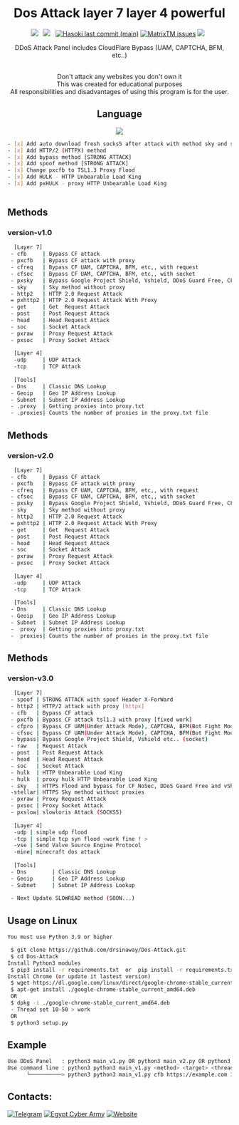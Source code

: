 <div align=center>
 
# Dos Attack layer 7 layer 4 powerful
 <p>
 <img src="https://img.shields.io/github/stars/cutipu/HASOKI?color=%23DF0067&style=for-the-badge"/> &nbsp;
 <img src="https://img.shields.io/github/forks/cutipu/HASOKI?color=%239999FF&style=for-the-badge"/> &nbsp;
  <a href="#"><img alt="Hasoki last commit (main)" src="https://img.shields.io/github/last-commit/cutipu/HASOKI/main?color=green&style=for-the-badge"></a>
 <a href="https://github.com/drsinaway/DrSINAWAY-DDoS/issues"><img alt="MatrixTM issues" src="https://img.shields.io/github/issues/cutipu/HASOKI?color=purple&style=for-the-badge"></a>
   <img src="https://img.shields.io/github/license/cutipu/HASOKI?color=%23E8E8E8&style=for-the-badge"/> &nbsp;
</p>
 
 DDoS Attack Panel includes CloudFlare Bypass (UAM, CAPTCHA, BFM, etc..)<br/><br/>
 
 Don't attack any websites you don't own it<br/>
 This was created for educational purposes<br/>
 All responsibilities and disadvantages of using this program is for the user.
 

## Language</br>

 <img src="https://img.shields.io/badge/Python-FFDD00?style=for-the-badge&logo=python&logoColor=blue"/></br>
</div>

```sh
- [x] Add auto download fresh socks5 after attack with method sky and slowloris
- [x] Add HTTP/2 (HTTPX) method
- [x] Add bypass method [STRONG ATTACK]
- [x] Add spoof method [STRONG ATTACK]
- [x] Change pxcfb to TSL1.3 Proxy Flood 
- [x] Add HULK - HTTP Unbearable Load King
- [x] Add pxHULK - proxy HTTP Unbearable Load King
 
```


## Methods
### version-v1.0
```sh
  [Layer 7]
 - cfb     | Bypass CF attack
 - pxcfb   | Bypass CF attack with proxy
 - cfreq   | Bypass CF UAM, CAPTCHA, BFM, etc,, with request
 - cfsoc   | Bypass CF UAM, CAPTCHA, BFM, etc,, with socket
 - pxsky   | Bypass Google Project Shield, Vshield, DDoS Guard Free, CF NoSec With Proxy
 - sky     | Sky method without proxy
 - http2   | HTTP 2.0 Request Attack 
 = pxhttp2 | HTTP 2.0 Request Attack With Proxy
 - get     | Get  Request Attack
 - post    | Post Request Attack
 - head    | Head Request Attack
 - soc     | Socket Attack
 - pxraw   | Proxy Request Attack
 - pxsoc   | Proxy Socket Attack
 
  [Layer 4]
  -udp     | UDP Attack
  -tcp     | TCP Attack
  
  [Tools]
 - Dns     | Classic DNS Lookup
 - Geoip   | Geo IP Address Lookup
 - Subnet  | Subnet IP Address Lookup
 - .proxy  | Getting proxies into proxy.txt
 - .proxies| Counts the number of proxies in the proxy.txt file
```
## Methods
### version-v2.0
```sh
  [Layer 7]
 - cfb     | Bypass CF attack
 - pxcfb   | Bypass CF attack with proxy
 - cfreq   | Bypass CF UAM, CAPTCHA, BFM, etc,, with request
 - cfsoc   | Bypass CF UAM, CAPTCHA, BFM, etc,, with socket
 - pxsky   | Bypass Google Project Shield, Vshield, DDoS Guard Free, CF NoSec With Proxy
 - sky     | Sky method without proxy
 - http2   | HTTP 2.0 Request Attack 
 = pxhttp2 | HTTP 2.0 Request Attack With Proxy
 - get     | Get  Request Attack
 - post    | Post Request Attack
 - head    | Head Request Attack
 - soc     | Socket Attack
 - pxraw   | Proxy Request Attack
 - pxsoc   | Proxy Socket Attack
 
  [Layer 4]
  -udp     | UDP Attack
  -tcp     | TCP Attack
  
  [Tools]
 - Dns     | Classic DNS Lookup
 - Geoip   | Geo IP Address Lookup
 - Subnet  | Subnet IP Address Lookup
 -  proxy  | Getting proxies into proxy.txt
 -  proxies| Counts the number of proxies in the proxy.txt file
```



## Methods
### version-v3.0
```sh
  [Layer 7]
 - spoof | STRONG ATTACK with spoof Header X-ForWard
 - http2 | HTTP/2 attack with proxy [httpx]
 - cfb   | Bypass CF attack
 - pxcfb | Bypass CF attack tsl1.3 with proxy [fixed work]
 - cfpro | Bypass CF UAM(Under Attack Mode), CAPTCHA, BFM(Bot Fight Mode) etc.. (request)
 - cfsoc | Bypass CF UAM(Under Attack Mode), CAPTCHA, BFM(Bot Fight Mode) etc.. (socket)
 - bypass| Bypass Google Project Shield, Vshield etc.. (socket)
 - raw   | Request Attack
 - post  | Post Request Attack
 - head  | Head Request Attack
 - soc   | Socket Attack
 - hulk  | HTTP Unbearable Load King
 - hulk  | proxy hulk HTTP Unbearable Load King
 - sky   | HTTPS Flood and bypass for CF NoSec, DDoS Guard Free and vShield (SOCKS5)
 -stellar| HTTPS Sky method without proxies
 - pxraw | Proxy Request Attack
 - pxsoc | Proxy Socket Attack
 - pxslow| slowloris Attack (SOCKS5)
 
  [Layer 4]
  -udp | simple udp flood
  -tcp | simple tcp syn flood <work fine ! >
  -vse | Send Valve Source Engine Protocol
  -mine| minecraft dos attack
  
  [Tools]
 - Dns        | Classic DNS Lookup
 - Geoip      | Geo IP Address Lookup
 - Subnet     | Subnet IP Address Lookup
 
 - Next Update SLOWREAD method (SOON...)
```
## Usage on Linux
```sh
You must use Python 3.9 or higher

 $ git clone https://github.com/drsinaway/Dos-Attack.git
 $ cd Dos-Attack
Install Python3 modules
 $ pip3 install -r requirements.txt  or  pip install -r requirements.txt
Install Chrome (or update it lastest version)
 $ wget https://dl.google.com/linux/direct/google-chrome-stable_current_amd64.deb
 $ apt-get install ./google-chrome-stable_current_amd64.deb
 OR
 $ dpkg -i ./google-chrome-stable_current_amd64.deb
 - Thread set 10-50 > work
 OR
 $ python3 setup.py

```
## Example
```sh
Use DDoS Panel   : python3 main_v1.py OR python3 main_v2.py OR python3 main_v3.py
Use command line : python3 python3 main_v1.py <method> <target> <thread> <time>
      └──────────> python3 python3 main_v1.py cfb https://example.com 100 30
```
<!--## Usage on Termux
```sh
$ pkg install x11-repo
$ pkg install unstable-repo
$ pkg update -y
$ pkg upgrade -y

$ pkg install python3
$ pkg install git
$ pkg install wget
$ pkg install rust
$ pip install supertools wheel
$ pip install shutup
$ git clone https://github.com/drsinaway/Dos-Attack.git
$ cd Dos-Attack
$ export CARGO_BUILD_TARGET=aarch64-linux-android && python3 -m pip install cryptography
$ export CARGO_BUILD_TARGET==aarch64-linux-android && python3 -m pip install -r requirements.txt
$ python3 -m pip install httpx[http2]

```
## Example
```sh
Use DDoS Panel   : python3 main_v1.py OR python3 main_v2.py OR python3 main_v3.py
Use command line : python3 python3 main_v1.py <method> <target> <thread> <time>
      └──────────> python3 python3 main_v1.py cfb https://example.com 100 30
```
## Usage on Windows
```sh

Install python - https://www.python.org
Install Git - https://gitforwindows.org 

$ git clone https://github.com/drsinaway/Dos-Attack.git
$ cd Dos-Attack
$ pip install -r requirements.txt

```
## Example
```sh
Use DDoS Panel   : python3 main_v1.py OR python3 main_v2.py OR python3 main_v3.py
Use command line : python3 python3 main_v1.py <method> <target> <thread> <time>
      └──────────> python3 python3 main_v1.py cfb https://example.com 100 30
``` -->

## Contacts:
[![Telegram](https://img.shields.io/badge/-Telegram-blue)](https://telegram.me/HORS_VIP)
[![Egypt Cyber Army](https://img.shields.io/badge/-Telegram-blue)](https://t.me/EGY_CYBER_ARMY)
[![Website](https://img.shields.io/website)](https://drsinaway.com)

